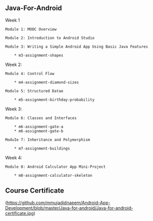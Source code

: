 Java-For-Android
-------------------------------------------------------------------

Week 1

	Module 1: MOOC Overview

	Module 2: Introduction to Android Studio

	Module 3: Writing a Simple Android App Using Basic Java Features

		* m3-assignment-shapes
	
	
Week 2:
	
	Module 4: Control Flow

		* m4-assignment-diamond-sizes
		
	Module 5: Structured Datae

		* m5-assignment-birthday-probability
	
	
Week 3:
	
	Module 6: Classes and Interfaces

		* m6-assignment-gate-a
		* m6-assignment-gate-b
		
	ModuIe 7: Inheritance and Polymorphism

		* m7-assignment-buildings
	
	
Week 4:
	
	Module 8: Android Calculator App Mini-Project 

		* m8-assignment-calculator-skeleton

			
Course Certificate
-------------------------------------------------------------------
(https://github.com/mmujadidnaeem/Android-App-Development/blob/master/Java-for-android/Java-for-android-certificate.jpg)